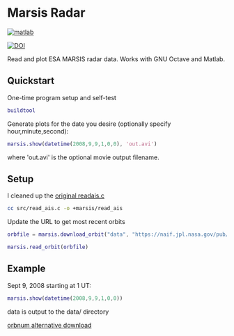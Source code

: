 # Marsis Radar

[![matlab](https://github.com/space-physics/marsis-radar/actions/workflows/ci.yml/badge.svg)](https://github.com/space-physics/marsis-radar/actions/workflows/ci.yml)

[![DOI](https://zenodo.org/badge/24042603.svg)](https://zenodo.org/badge/latestdoi/24042603)

Read and plot ESA MARSIS radar data.
Works with GNU Octave and Matlab.

## Quickstart

One-time program setup and self-test

```matlab
buildtool
```

Generate plots for the date you desire (optionally specify hour,minute,second):

```matlab
marsis.show(datetime(2008,9,9,1,0,0), 'out.avi')
```

where 'out.avi' is the optional movie output filename.

## Setup

I cleaned up the
[original readais.c](http://www-pw.physics.uiowa.edu/marsx/Gurnett_etal_GRL_2015/VOLUME/SOFTWARE/READAIS.C)

```sh
cc src/read_ais.c -o +marsis/read_ais
```

Update the URL to get most recent orbits

```matlab
orbfile = marsis.download_orbit("data", "https://naif.jpl.nasa.gov/pub/naif/pds/data/mex-e_m-spice-6-v2.0/mexsp_2000/EXTRAS/ORBNUM/ORMM_MERGED_01825.ORB")

marsis.read_orbit(orbfile)
```

## Example

Sept 9, 2008 starting at 1 UT:

```matlab
marsis.show(datetime(2008,9,9,1,0,0))
```

data is output to the data/ directory



[orbnum alternative download](http://ssols01.esac.esa.int/adcs/SPICE/ftp_browse.php?mission=MEX&type=orbnum)
